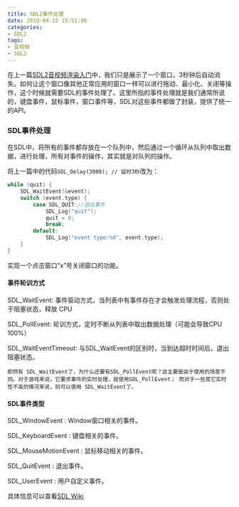 ```yaml
---
title: SDL2事件处理
date: 2019-04-15 15:51:06
categories: 
- SDL2
tags:
- 音视频
- SDL2
---
```


在上一篇[SDL2音视频渲染入门](https://david1840.github.io/2019/04/11/SDL2%E9%9F%B3%E8%A7%86%E9%A2%91%E6%B8%B2%E6%9F%93%E5%85%A5%E9%97%A8/)中，我们只是展示了一个窗口，3秒钟后自动消失。如何让这个窗口像其他正常应用的窗口一样可以进行拖动、最小化、关闭等操作，这个时候就需要SDL的事件处理了。这里所指的事件处理就是我们通常所说的，键盘事件，鼠标事件，窗口事件等，SDL对这些事件都做了封装，提供了统一的API。

### SDL事件处理

在SDL中，将所有的事件都存放在一个队列中，然后通过一个循环从队列中取出数据，进行处理，所有对事件的操作，其实就是对队列的操作。

将上一篇中的代码`SDL_Delay(3000); // 延时3秒`改为：

```c
while (quit) {
    SDL_WaitEvent(&event);
    switch (event.type) {
        case SDL_QUIT://退出事件
            SDL_Log("quit");
            quit = 0;
            break;
        default:
            SDL_Log("event type:%d", event.type);
    }
}
```

实现一个点击窗口“x”号关闭窗口的功能。

#### 事件轮训方式

SDL_WaitEvent: 事件驱动方式，当列表中有事件存在才会触发处理流程，否则处于阻塞状态，释放 CPU

SDL_PollEvent: 轮训方式，定时不断从列表中取出数据处理（可能会导致CPU 100%） 

SDL_WaitEventTimeout: 与SDL_WaitEvent的区别时，当到达超时时间后，退出阻塞状态。

```
即然有 SDL_WaitEvent了，为什么还要有SDL_PollEvent呢？这主要是由于使用的场景不同。对于游戏来说，它要求事件的实时处理，就使用SDL_PollEvent； 而对于一些其它实时性不高的情况来说，则可以使用 SDL_WaitEvent了。
```

#### SDL事件类型

SDL_WindowEvent : Window窗口相关的事件。

SDL_KeyboardEvent : 键盘相关的事件。

SDL_MouseMotionEvent : 鼠标移动相关的事件。

SDL_QuitEvent : 退出事件。

SDL_UserEvent : 用户自定义事件。

具体信息可以查看[SDL Wiki](https://wiki.libsdl.org/SDL_Event)